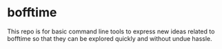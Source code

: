 # bofftime
This repo is for basic command line tools to express new ideas related to bofftime so that they can be explored quickly and without undue hassle.
